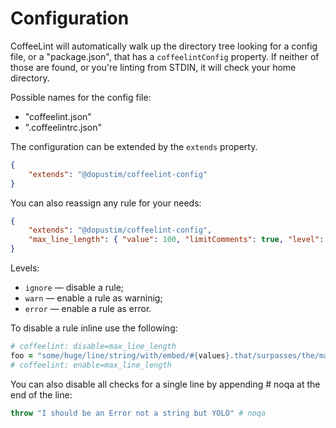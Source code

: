 
# Configuration

CoffeeLint will automatically walk up the directory tree looking for a config file, or a "package.json", that has a `coffeelintConfig` property. If neither of those are found, or you're linting from STDIN, it will check your home directory.

Possible names for the config file:

- "coffeelint.json"
- ".coffeelintrc.json"

The configuration can be extended by the `extends` property.

```json
{
    "extends": "@dopustim/coffeelint-config"
}
```

You can also reassign any rule for your needs:

```json
{
    "extends": "@dopustim/coffeelint-config",
    "max_line_length": { "value": 100, "limitComments": true, "level": "warn" }
}
```

Levels:

- `ignore` — disable a rule;
- `warn` — enable a rule as warninig;
- `error` — enable a rule as error.

To disable a rule inline use the following:

```coffee
# coffeelint: disable=max_line_length
foo = "some/huge/line/string/with/embed/#{values}.that/surpasses/the/max/column/width"
# coffeelint: enable=max_line_length
```

You can also disable all checks for a single line by appending # noqa at the end of the line:

```coffee
throw "I should be an Error not a string but YOLO" # noqa
```
